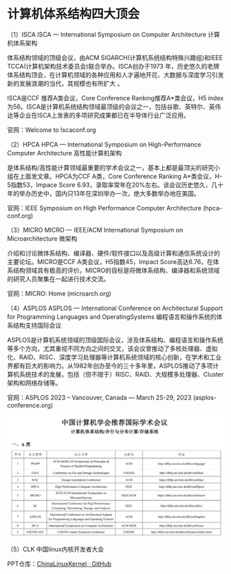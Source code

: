 # 计算机体系结构四大顶会

（1）ISCA
ISCA — International Symposium on Computer Architecture 计算机体系架构

体系结构领域的顶级会议，由ACM SIGARCH(计算机系统结构特殊兴趣组)和IEEE TCCA(计算机架构技术委员会)联合举办。ISCA创办于1973 年，历史悠久的老牌体系结构顶会，在计算机领域的各种应用和人才遍地开花、大数据与深度学习引发新的发展浪潮的当代，其规模也有所扩大 。

ISCA是CCF 推荐A类会议，Core Conference Ranking推荐A*类会议，H5 index为56。ISCA是计算机系统结构领域最顶级的会议之一，包括谷歌、英特尔、英伟达等企业在ISCA上发表的多项研究成果都已在半导体行业广泛应用。

官网：Welcome to Iscaconf.org

（2）HPCA
HPCA — International Symposium on High-Performance Computer Architecture 高性能计算机架构

是体系结构/高性能计算领域最重要的学术会议之一，基本上都是最顶尖的研究小组在上面发文章。HPCA为CCF A类，Core Conference Ranking A*类会议，H-5指数53，Impace Score 6.93，录取率常年在20%左右。该会议历史悠久，几十年的举办历史中，国内只13年在深圳举办一次，绝大多数举办地在美国。

官网：IEEE Symposium on High Performance Computer Architecture (hpca-conf.org)

（3）MICRO
MICRO — IEEE/ACM International Symposium on Microarchitecture 微架构

介绍和讨论微体系结构、编译器、硬件/软件接口以及高级计算和通信系统设计的主要论坛。MICRO是CCF A类会议，H5指数45，Impact Score高达6.76，在体系结构领域具有极高的评价。MICRO的目标是将微体系结构、编译器和系统领域的研究人员聚集在一起进行技术交流。

官网：MICRO: Home (microarch.org)

（4）ASPLOS
ASPLOS — International Conference on Architectural Support for Programming Languages and OperatingSystems 编程语言和操作系统的体系结构支持国际会议

ASPLOS是计算机系统领域的顶级国际会议，涉及体系结构、编程语言和操作系统等多个方向，尤其重视不同方向之间的交叉，该会议曾推动了多核处理器、虚拟化、RAID、RISC、深度学习处理器等计算机系统领域的核心创新，在学术和工业界都有巨大的影响力。从1982年创办至今的三十多年里，ASPLOS推动了多项计算机系统技术的发展，包括（但不限于）RISC、RAID、大规模多处理器、Cluster架构和网络存储等。 

官网：ASPLOS 2023 – Vancouver, Canada — March 25-29, 2023 (asplos-conference.org)

![](./image/1.PNG) 

（5）CLK  中国linux内核开发者大会

PPT仓库：[ChinaLinuxKernel · GitHub](https://github.com/ChinaLinuxKernel)



